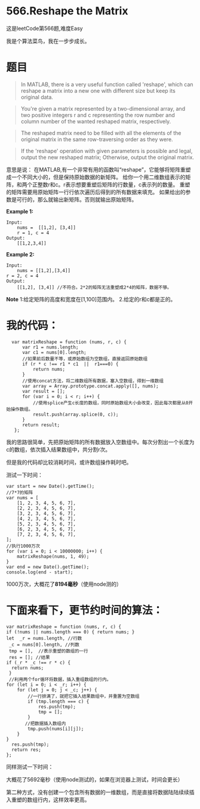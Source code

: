 # 566.Reshape the Matrix

这是leetCode第566题,难度Easy

我是个算法菜鸟，我在一步步成长。

# 题目

>In MATLAB, there is a very useful function called 'reshape', which can reshape a matrix into a new one with different size but keep its original data.

> You're given a matrix represented by a two-dimensional array, and two positive integers r and c representing the row number and column number of the wanted reshaped matrix, respectively.

>The reshaped matrix need to be filled with all the elements of the original matrix in the same row-traversing order as they were.

>If the 'reshape' operation with given parameters is possible and legal, output the new reshaped matrix; Otherwise, output the original matrix.

意思是说：
在MATLAB,有一个非常有用的函数叫“reshape”，它能够将矩阵重塑成一个不同大小的，但是保持原始数据的新矩阵。
给你一个用二维数组表示的矩阵，和两个正整数r和c。r表示想要重塑后矩阵的行数量，c表示列的数量。
重塑的矩阵需要用原始矩阵一行行依次遍历后得到的所有数据来填充。
如果给出的参数是可行的，那么就输出新矩阵。否则就输出原始矩阵。

**Example 1:**

    Input: 
        nums =  [[1,2], [3,4]]
        r = 1, c = 4
    Output: 
        [[1,2,3,4]]

**Example 2:**

    Input: 
        nums = [[1,2],[3,4]]
    r = 2, c = 4
    Output: 
        [[1,2], [3,4]] //不符合。2*2的矩阵无法重塑成2*4的矩阵，数据不够。

**Note**
    1:给定矩阵的高度和宽度在[1,100]范围内。
    2.给定的r和c都是正的。

# 我的代码：

      var matrixReshape = function (nums, r, c) {
          var r1 = nums.length;
          var c1 = nums[0].length;
          //如果前后数量不等，或原始数组为空数组，直接返回原始数组
          if (r * c !== r1 * c1  ||  r1===0) {
              return nums;
          }
          //使用concat方法，将二维数组所有数据，塞入空数组，得到一维数组
          var array = Array.prototype.concat.apply([], nums);
          var result = [];
          for (var i = 0; i < r; i++) {
              //使用splice产生c长度的数组，同时原始数组大小会改变，因此每次都是从0开始操作数组。
              result.push(array.splice(0, c));
          }
          return result;
       };

我的思路很简单，先把原始矩阵的所有数据放入空数组中。每次分割出一个长度为c的数组，依次插入结果数组中，共分割r次。

但是我的代码却比较消耗时间，或许数组操作耗时吧。

测试一下时间：

    var start = new Date().getTime();
    //7*7的矩阵
    var nums = [
        [1, 2, 3, 4, 5, 6, 7],
        [2, 2, 3, 4, 5, 6, 7],
        [3, 2, 3, 4, 5, 6, 7],
        [4, 2, 3, 4, 5, 6, 7],
        [5, 2, 3, 4, 5, 6, 7],
        [6, 2, 3, 4, 5, 6, 7],
        [7, 2, 3, 4, 5, 6, 7],
    ];
    //执行1000万次
    for (var i = 0; i < 10000000; i++) {
        matrixReshape(nums, 1, 49);
    }
    var end = new Date().getTime();
    console.log(end - start); 

1000万次，大概花了**8194毫秒**（使用node测的）

# 下面来看下，更节约时间的算法：

    var matrixReshape = function (nums, r, c) {
    if (!nums || nums.length === 0) { return nums; }
    let  _r = nums.length, //行数
     _c = nums[0].length, //列数
     tmp = [],  //表示重塑的数组的一行
     res = []; //结果
    if (_r * _c !== r * c) { 
      return nums;
     }
     //利用两个for循环将数据，插入重组数组的行内。
    for (let i = 0; i < _r; i++) {
        for (let j = 0; j < _c; j++) {
            //一行排满了，就把它插入结果数组中，并重置为空数组
            if (tmp.length === c) {
                res.push(tmp);
                tmp = [];
            }
           //把数据插入数组内
            tmp.push(nums[i][j]);
        }
    }
      res.push(tmp);
      return res;
    };

同样测试一下时间：

大概花了5692毫秒（使用node测试的，如果在浏览器上测试，时间会更长）

第二种方式，没有创建一个包含所有数据的一维数组，而是直接将数据陆陆续续插入重塑的数组行内，这样效率更高。